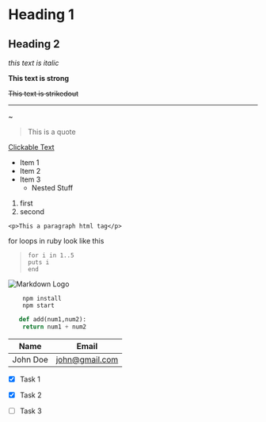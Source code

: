 <!--comment-->

<!--heading-->
# Heading 1
## Heading 2

<!--Italics-->
*this text is italic*

<!--strong text-->
**This text is strong**

<!--strikethrough-->
~~This text is strikedout~~

<!--horizontal line-->

---

\~ 
<!--escape characters to show the spical characters>

<!--backquote-->
> This is a quote

<!--link-->
[Clickable Text](http://twitch.tv/blazefirer "title text when hoverd")

<!--list-->
* Item 1
* Item 2
* Item 3
    * Nested Stuff

<!--ordered list-->

1. first
1. second

<!--codeBlock-->
`<p>This a paragraph html tag</p>`

for loops in ruby look like this
> `for i in 1..5` <br/>  `puts i` <br/>
`end`

<!--image-->
![Markdown Logo](https://markdown-here.com/img/icon256.png)

<!--GitHub Markdown-->

<!--code blocks-->
``` 
    npm install
    npm start
```

```python
   def add(num1,num2):
    return num1 + num2
```
<!--table-->
| Name     | Email    |
| -------- | -------- |
| John Doe | john@gmail.com |

<!--taskList-->
* [x] Task 1
* [x] Task 2
* [ ] Task 3


